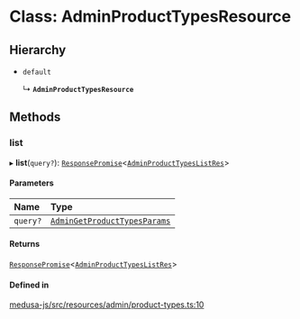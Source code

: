 # Class: AdminProductTypesResource

## Hierarchy

- `default`

  ↳ **`AdminProductTypesResource`**

## Methods

### list

▸ **list**(`query?`): [`ResponsePromise`](../modules/internal.md#responsepromise)<[`AdminProductTypesListRes`](../modules/internal-17.md#adminproducttypeslistres)\>

#### Parameters

| Name | Type |
| :------ | :------ |
| `query?` | [`AdminGetProductTypesParams`](internal-17.AdminGetProductTypesParams.md) |

#### Returns

[`ResponsePromise`](../modules/internal.md#responsepromise)<[`AdminProductTypesListRes`](../modules/internal-17.md#adminproducttypeslistres)\>

#### Defined in

[medusa-js/src/resources/admin/product-types.ts:10](https://github.com/pKorsholm/medusa/blob/829d87b84/packages/medusa-js/src/resources/admin/product-types.ts#L10)
